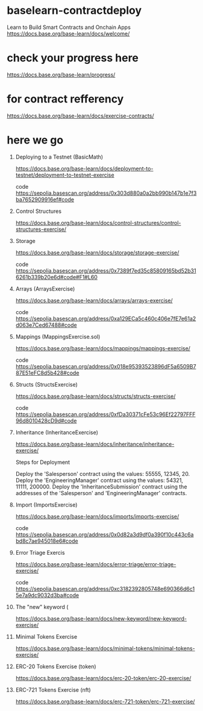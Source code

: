 # baselearn-contractdeploy
Learn to Build Smart Contracts and Onchain Apps
https://docs.base.org/base-learn/docs/welcome/

# check your progress here
https://docs.base.org/base-learn/progress/

# for contract refferency
https://docs.base.org/base-learn/docs/exercise-contracts/

# here we go
1. Deploying to a Testnet (BasicMath)

   https://docs.base.org/base-learn/docs/deployment-to-testnet/deployment-to-testnet-exercise

   code https://sepolia.basescan.org/address/0x303d880a0a2bb990b147b1e7f3ba7652909916ef#code

2. Control Structures

   https://docs.base.org/base-learn/docs/control-structures/control-structures-exercise/

3. Storage

   https://docs.base.org/base-learn/docs/storage/storage-exercise/

   code https://sepolia.basescan.org/address/0x7389f7ed35c85809165bd52b316261b339b20e6d#code#F1#L60

4. Arrays (ArraysExercise)

   https://docs.base.org/base-learn/docs/arrays/arrays-exercise/

   code https://sepolia.basescan.org/address/0xa129ECa5c460c406e7fE7e61a2d063e7Ced67488#code

5. Mappings (MappingsExercise.sol)

   https://docs.base.org/base-learn/docs/mappings/mappings-exercise/

   code https://sepolia.basescan.org/address/0x018e95393523896dF5a6509B787E51eFC8d5b428#code

6. Structs (StructsExercise)

   https://docs.base.org/base-learn/docs/structs/structs-exercise/

   code https://sepolia.basescan.org/address/0xfDa30371cFe53c96Ef22797FFF96d8010428cD9d#code

7. Inheritance  (InheritanceExercise)

   https://docs.base.org/base-learn/docs/inheritance/inheritance-exercise/

   Steps for Deployment

   Deploy the 'Salesperson' contract using the values: 55555, 12345, 20.
   Deploy the 'EngineeringManager' contract using the values: 54321, 11111, 200000.
   Deploy the 'InheritanceSubmission' contract using the addresses of the 'Salesperson' and 'EngineeringManager' contracts.

8. Import (ImportsExercise)

   https://docs.base.org/base-learn/docs/imports/imports-exercise/

   code https://sepolia.basescan.org/address/0x0d82a3d9df0a390f10c443c6abd8c7ae945018e6#code

9. Error Triage Exercis

   https://docs.base.org/base-learn/docs/error-triage/error-triage-exercise/

   code https://sepolia.basescan.org/address/0xc3182392805748e690366d6c15e7a9dc9032d3ba#code

10. The "new" keyword (

    https://docs.base.org/base-learn/docs/new-keyword/new-keyword-exercise/


11. Minimal Tokens Exercise

    https://docs.base.org/base-learn/docs/minimal-tokens/minimal-tokens-exercise/


12. ERC-20 Tokens Exercise (token)

    https://docs.base.org/base-learn/docs/erc-20-token/erc-20-exercise/
    

14. ERC-721 Tokens Exercise (nft)
    
    https://docs.base.org/base-learn/docs/erc-721-token/erc-721-exercise/

















